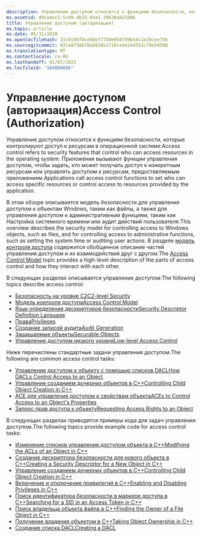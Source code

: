 ```yaml
---
description: Управление доступом относится к функциям безопасности, которые контролируют доступ к ресурсам в операционной системе. Приложения вызывают функции управления доступом, чтобы задать, кто может получать доступ к конкретным ресурсам или управлять доступом к ресурсам, предоставляемым приложением.
ms.assetid: d9ce4ec5-5c09-4b33-93a1-39638a925986
title: Управление доступом (авторизация)
ms.topic: article
ms.date: 05/31/2018
ms.openlocfilehash: 31c0198f0ce0de77750e0587d9b54c1e20cee756
ms.sourcegitcommit: 831e8f3db78ab820e1710cede244553c70e50500
ms.translationtype: MT
ms.contentlocale: ru-RU
ms.lasthandoff: 01/07/2021
ms.locfileid: "104080666"
---
```

# <a name="access-control-authorization"></a><span data-ttu-id="19266-104">Управление доступом (авторизация)</span><span class="sxs-lookup"><span data-stu-id="19266-104">Access Control (Authorization)</span></span>

<span data-ttu-id="19266-105">Управление доступом относится к функциям безопасности, которые контролируют доступ к ресурсам в операционной системе.</span><span class="sxs-lookup"><span data-stu-id="19266-105">Access control refers to security features that control who can access resources in the operating system.</span></span> <span data-ttu-id="19266-106">Приложения вызывают функции управления доступом, чтобы задать, кто может получать доступ к конкретным ресурсам или управлять доступом к ресурсам, предоставляемым приложением.</span><span class="sxs-lookup"><span data-stu-id="19266-106">Applications call access control functions to set who can access specific resources or control access to resources provided by the application.</span></span>

<span data-ttu-id="19266-107">В этом обзоре описывается модель безопасности для управления доступом к объектам Windows, таким как файлы, а также для управления доступом к административным функциям, таким как Настройка системного времени или аудит действий пользователя.</span><span class="sxs-lookup"><span data-stu-id="19266-107">This overview describes the security model for controlling access to Windows objects, such as files, and for controlling access to administrative functions, such as setting the system time or auditing user actions.</span></span> <span data-ttu-id="19266-108">В разделе [модель контроля доступа](access-control-model.md) содержится обобщенное описание частей управления доступом и их взаимодействия друг с другом.</span><span class="sxs-lookup"><span data-stu-id="19266-108">The [Access Control Model](access-control-model.md) topic provides a high-level description of the parts of access control and how they interact with each other.</span></span>

<span data-ttu-id="19266-109">В следующих разделах описывается управление доступом:</span><span class="sxs-lookup"><span data-stu-id="19266-109">The following topics describe access control:</span></span>

-   [<span data-ttu-id="19266-110">Безопасность на уровне C2</span><span class="sxs-lookup"><span data-stu-id="19266-110">C2-level Security</span></span>](c2-level-security.md)
-   [<span data-ttu-id="19266-111">Модель контроля доступа</span><span class="sxs-lookup"><span data-stu-id="19266-111">Access Control Model</span></span>](access-control-model.md)
-   [<span data-ttu-id="19266-112">Язык определения дескрипторов безопасности</span><span class="sxs-lookup"><span data-stu-id="19266-112">Security Descriptor Definition Language</span></span>](security-descriptor-definition-language.md)
-   [<span data-ttu-id="19266-113">Права</span><span class="sxs-lookup"><span data-stu-id="19266-113">Privileges</span></span>](privileges.md)
-   [<span data-ttu-id="19266-114">Создание записей аудита</span><span class="sxs-lookup"><span data-stu-id="19266-114">Audit Generation</span></span>](audit-generation.md)
-   [<span data-ttu-id="19266-115">Защищаемые объекты</span><span class="sxs-lookup"><span data-stu-id="19266-115">Securable Objects</span></span>](securable-objects.md)
-   [<span data-ttu-id="19266-116">Управление доступом низкого уровня</span><span class="sxs-lookup"><span data-stu-id="19266-116">Low-level Access Control</span></span>](low-level-access-control.md)

<span data-ttu-id="19266-117">Ниже перечислены стандартные задачи управления доступом.</span><span class="sxs-lookup"><span data-stu-id="19266-117">The following are common access control tasks:</span></span>

-   [<span data-ttu-id="19266-118">Управление доступом к объекту с помощью списков DACL</span><span class="sxs-lookup"><span data-stu-id="19266-118">How DACLs Control Access to an Object</span></span>](how-dacls-control-access-to-an-object.md)
-   [<span data-ttu-id="19266-119">Управление созданием дочерних объектов в C++</span><span class="sxs-lookup"><span data-stu-id="19266-119">Controlling Child Object Creation in C++</span></span>](controlling-child-object-creation-in-c--.md)
-   [<span data-ttu-id="19266-120">ACE для управления доступом к свойствам объекта</span><span class="sxs-lookup"><span data-stu-id="19266-120">ACEs to Control Access to an Object's Properties</span></span>](aces-to-control-access-to-an-object-s-properties.md)
-   [<span data-ttu-id="19266-121">Запрос прав доступа к объекту</span><span class="sxs-lookup"><span data-stu-id="19266-121">Requesting Access Rights to an Object</span></span>](requesting-access-rights-to-an-object.md)

<span data-ttu-id="19266-122">В следующих разделах приводятся примеры кода для задач управления доступом.</span><span class="sxs-lookup"><span data-stu-id="19266-122">The following topics provide example code for access control tasks:</span></span>

-   [<span data-ttu-id="19266-123">Изменение списков управления доступом объекта в C++</span><span class="sxs-lookup"><span data-stu-id="19266-123">Modifying the ACLs of an Object in C++</span></span>](modifying-the-acls-of-an-object-in-c--.md)
-   [<span data-ttu-id="19266-124">Создание дескриптора безопасности для нового объекта в C++</span><span class="sxs-lookup"><span data-stu-id="19266-124">Creating a Security Descriptor for a New Object in C++</span></span>](creating-a-security-descriptor-for-a-new-object-in-c--.md)
-   [<span data-ttu-id="19266-125">Управление созданием дочерних объектов в C++</span><span class="sxs-lookup"><span data-stu-id="19266-125">Controlling Child Object Creation in C++</span></span>](controlling-child-object-creation-in-c--.md)
-   [<span data-ttu-id="19266-126">Включение и отключение привилегий в C++</span><span class="sxs-lookup"><span data-stu-id="19266-126">Enabling and Disabling Privileges in C++</span></span>](enabling-and-disabling-privileges-in-c--.md)
-   [<span data-ttu-id="19266-127">Поиск идентификатора безопасности в маркере доступа в C++</span><span class="sxs-lookup"><span data-stu-id="19266-127">Searching for a SID in an Access Token in C++</span></span>](searching-for-a-sid-in-an-access-token-in-c--.md)
-   [<span data-ttu-id="19266-128">Поиск владельца объекта файла в C++</span><span class="sxs-lookup"><span data-stu-id="19266-128">Finding the Owner of a File Object in C++</span></span>](finding-the-owner-of-a-file-object-in-c--.md)
-   [<span data-ttu-id="19266-129">Получение владения объектом в C++</span><span class="sxs-lookup"><span data-stu-id="19266-129">Taking Object Ownership in C++</span></span>](taking-object-ownership-in-c--.md)
-   [<span data-ttu-id="19266-130">Создание списка DACL</span><span class="sxs-lookup"><span data-stu-id="19266-130">Creating a DACL</span></span>](/windows/desktop/SecBP/creating-a-dacl)

 

 
